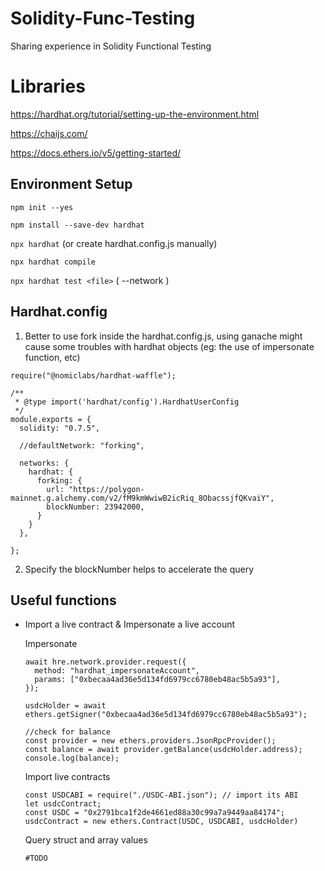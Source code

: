 # Solidity-Func-Testing
Sharing experience in Solidity Functional Testing

# Libraries

https://hardhat.org/tutorial/setting-up-the-environment.html

https://chaijs.com/

https://docs.ethers.io/v5/getting-started/

## Environment Setup

`npm init --yes`

`npm install --save-dev hardhat`

`npx hardhat` (or create hardhat.config.js manually)

`npx hardhat compile`

`npx hardhat test <file>` ( --network <choose your network>)

## Hardhat.config

1. Better to use fork inside the hardhat.config.js, using ganache might cause some troubles with hardhat objects (eg: the use of impersonate function, etc)
```
require("@nomiclabs/hardhat-waffle");

/**
 * @type import('hardhat/config').HardhatUserConfig
 */
module.exports = {
  solidity: "0.7.5",
  
  //defaultNetwork: "forking",
  
  networks: {
    hardhat: {
      forking: {
        url: "https://polygon-mainnet.g.alchemy.com/v2/fM9kmWwiwB2icRiq_8ObacssjfQKvaiY",
        blockNumber: 23942000,
      }
    }
  },

};

```
2. Specify the blockNumber helps to accelerate the query
  
## Useful functions

* Import a live contract & Impersonate a live account
  
  Impersonate
  ```
  await hre.network.provider.request({
    method: "hardhat_impersonateAccount",
    params: ["0xbecaa4ad36e5d134fd6979cc6780eb48ac5b5a93"],
  });
  
  usdcHolder = await ethers.getSigner("0xbecaa4ad36e5d134fd6979cc6780eb48ac5b5a93");
  
  //check for balance
  const provider = new ethers.providers.JsonRpcProvider();
  const balance = await provider.getBalance(usdcHolder.address);
  console.log(balance);
  ```
  
  Import live contracts
  ```
  const USDCABI = require("./USDC-ABI.json"); // import its ABI
  let usdcContract;
  const USDC = "0x2791bca1f2de4661ed88a30c99a7a9449aa84174";
  usdcContract = new ethers.Contract(USDC, USDCABI, usdcHolder)
  ```
  
  Query struct and array values
  ```
  #TODO
  ```
  
